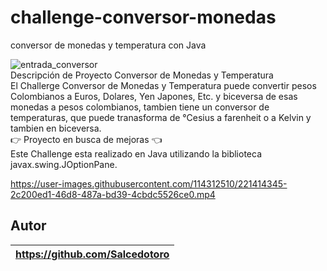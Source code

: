 # challenge-conversor-monedas
conversor de monedas y temperatura con Java  

![entrada_conversor](https://user-images.githubusercontent.com/114312510/221412470-4cd76281-5b91-4949-a953-76657bd19dde.png)  
Descripción de Proyecto Conversor de Monedas y Temperatura  
El Challerge Conversor de Monedas y Temperatura puede convertir pesos Colombianos a Euros, Dolares, Yen Japones, Etc. y biceversa de esas monedas a pesos colombianos, tambien tiene un conversor de temperaturas, que puede tranasforma de °Cesius a farenheit o a Kelvin y tambien en biceversa.  
:point_right:	Proyecto en busca de mejoras :point_left:  
Este Challenge esta realizado en Java utilizando la biblioteca javax.swing.JOptionPane.  


https://user-images.githubusercontent.com/114312510/221414345-2c200ed1-46d8-487a-bd39-4cbdc5526ce0.mp4

## Autor

| https://github.com/Salcedotoro
| :---: |

